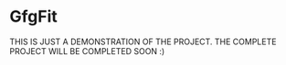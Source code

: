 # GfgFit
THIS IS JUST A DEMONSTRATION OF THE PROJECT.
THE COMPLETE PROJECT WILL BE COMPLETED SOON :)
